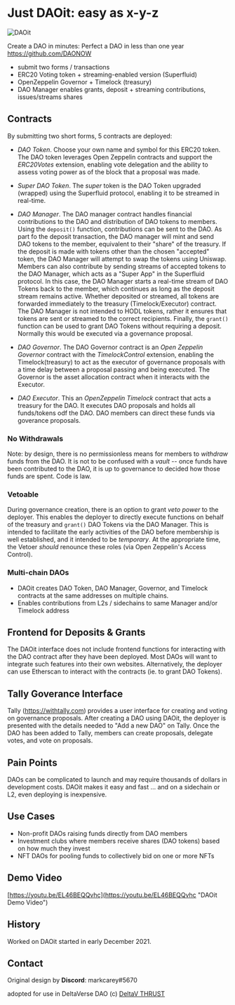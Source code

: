 # Just DAOit: easy as x-y-z


![DAOit](https://daoit.xyz/images/daoit128-black.png)

Create a DAO in minutes:
Perfect a DAO in less than one year
https://github.com/DAONOW

- submit two forms / transactions
- ERC20 Voting token + streaming-enabled version (Superfluid)
- OpenZeppelin Governor + Timelock (treasury)
- DAO Manager enables grants, deposit + streaming contributions, issues/streams shares


## Contracts
By submitting two short forms, 5 contracts are deployed:

- *DAO Token*. Choose your own name and symbol for this ERC20 token. The DAO token leverages Open Zeppelin contracts and support the *ERC20Votes* extension, enabling vote delegation and the ability to assess voting power as of the block that a proposal was made.

- *Super DAO Token*. The _super_ token is the DAO Token upgraded (wrapped) using the Superfluid protocol, enabling it to be streamed in real-time. 

- *DAO Manager*. The DAO manager contract handles financial contributions to the DAO and distribution of DAO tokens to members. Using the `deposit()` function, contributions can be sent to the DAO. As part fo the deposit transaction, the DAO manager will mint and send DAO tokens to the member, equivalent to their "share" of the treasury. If the deposit is made with tokens other than the chosen "accepted" token, the DAO Manager will attempt to swap the tokens using Uniswap. Members can also contribute by sending streams of accepted tokens to the DAO Manager, which acts as a "Super App" in the Superfluid protocol. In this case, the DAO Manager starts a real-time stream of DAO Tokens back to the member, which continues as long as the deposit stream remains active. Whether deposited or streamed, all tokens are forwarded immediately to the treasury (Timelock/Executor) contract. The DAO Manager is not intended to HODL tokens, rather it ensures that tokens are sent or streamed to the correct recipients.  Finally, the `grant()` function can be used to grant DAO Tokens without requiring a deposit. Normally this would be executed via a governance proposal.

- *DAO Governor*. The DAO Governor contract is an *Open Zeppelin Governor* contract with the _TimelockControl_ extension, enabling the Timelock(treasury) to act as the executor of governance proposals with a time delay between a proposal passing and being executed. The Governor is the asset allocation contract when it interacts with the Executor.

- *DAO Executor*. This an *OpenZeppelin Timelock* contract that acts a treasury for the DAO. It executes DAO proposals and holds all funds/tokens odf the DAO. DAO members can direct these funds via goverance proposals.

### No Withdrawals
Note: by design, there is no permissionless means for members to *withdraw* funds from the DAO. It is not to be confused with a *vault* -- once funds have been contributed to the DAO, it is up to governance to decided how those funds are spent. Code is law.

### Vetoable
During governance creation, there is an option to grant *veto power* to the deployer. This enables the deployer to directly execute functions on behalf of the treasury and `grant()` DAO Tokens via the DAO Manager. This is intended to facilitate the early activities of the DAO before membership is well established, and it intended to be *temporary*. At the appropriate time, the Vetoer *should* renounce these roles (via Open Zeppelin's Access Control).

### Multi-chain DAOs
- DAOit creates DAO Token, DAO Manager, Governor, and Timelock contracts at the same addresses on multiple chains.
- Enables contributions from L2s / sidechains to same Manager and/or Timelock address

## Frontend for Deposits & Grants
The DAOit interface does not include frontend functions for interacting with the DAO contract after they have been deployed. Most DAOs will want to integrate such features into their own websites. Alternatively, the deployer can use Etherscan to interact with the contracts (ie. to grant DAO Tokens).

## Tally Goverance Interface
Tally (https://withtally.com) provides a user interface for creating and voting on governance proposals. After creating a DAO using DAOit, the deployer is presented with the details needed to "Add a new DAO" on Tally. Once the DAO has been added to Tally, members can create proposals, delegate votes, and vote on proposals.

## Pain Points
DAOs can be complicated to launch and may require thousands of dollars in development costs. DAOit makes it easy and fast ... and on a sidechain or L2, even deploying is inexpensive.

## Use Cases
- Non-profit DAOs raising funds directly from DAO members
- Investment clubs where members receive shares (DAO tokens) based on how much they invest
- NFT DAOs for pooling funds to collectively bid on one or more NFTs

## Demo Video
[https://youtu.be/EL46BEQQvhc](https://youtu.be/EL46BEQQvhc "DAOit Demo Video")


## History
Worked on DAOit started in early December 2021.

## Contact

Original design by
**Discord**: markcarey#5670

adopted for use in DeltaVerse DAO (c) <a href="https://twitter.com/deltavexchange">DeltaV THRUST</a>

